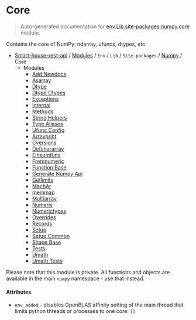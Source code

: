 # Core

> Auto-generated documentation for [env.Lib.site-packages.numpy.core](..\..\..\..\..\..\env\Lib\site-packages\numpy\core\__init__.py) module.

Contains the core of NumPy: ndarray, ufuncs, dtypes, etc.

- [Smart-house-rest-api](..\..\..\..\..\README.md#description) / [Modules](..\..\..\..\..\MODULES.md#smart-house-rest-api-modules) / `Env` / `Lib` / `Site-packages` / [Numpy](..\index.md#numpy) / Core
    - Modules
        - [Add Newdocs](_add_newdocs.md#add-newdocs)
        - [Asarray](_asarray.md#asarray)
        - [Dtype](_dtype.md#dtype)
        - [Dtype Ctypes](_dtype_ctypes.md#dtype-ctypes)
        - [Exceptions](_exceptions.md#exceptions)
        - [Internal](_internal.md#internal)
        - [Methods](_methods.md#methods)
        - [String Helpers](_string_helpers.md#string-helpers)
        - [Type Aliases](_type_aliases.md#type-aliases)
        - [Ufunc Config](_ufunc_config.md#ufunc-config)
        - [Arrayprint](arrayprint.md#arrayprint)
        - [Cversions](cversions.md#cversions)
        - [Defchararray](defchararray.md#defchararray)
        - [Einsumfunc](einsumfunc.md#einsumfunc)
        - [Fromnumeric](fromnumeric.md#fromnumeric)
        - [Function Base](function_base.md#function-base)
        - [Generate Numpy Api](generate_numpy_api.md#generate-numpy-api)
        - [Getlimits](getlimits.md#getlimits)
        - [MachAr](machar.md#machar)
        - [memmap](memmap.md#memmap)
        - [Multiarray](multiarray.md#multiarray)
        - [Numeric](numeric.md#numeric)
        - [Numerictypes](numerictypes.md#numerictypes)
        - [Overrides](overrides.md#overrides)
        - [Records](records.md#records)
        - [Setup](setup.md#setup)
        - [Setup Common](setup_common.md#setup-common)
        - [Shape Base](shape_base.md#shape-base)
        - [Tests](tests\index.md#tests)
        - [Umath](umath.md#umath)
        - [Umath Tests](umath_tests.md#umath-tests)

Please note that this module is private.  All functions and objects
are available in the main ``numpy`` namespace - use that instead.

#### Attributes

- `env_added` - disables OpenBLAS affinity setting of the main thread that limits
  python threads or processes to one core: `[]`
